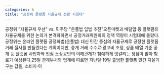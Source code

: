 ```yaml
---
categories: h
title: "공정위 플랫폼 자율규제 전환 시험대"
---
```

공정위 "자율규제 우선" vs. 민주당 "온플법 입법 추진"오픈마켓과 배달앱 등 플랫폼의 자율규제를 위한 논의가 본격화하면서 공정거래위원회의 정책 역량이 시험대에 올랐다.공정위는 온라인 플랫폼 공정화법(온플법) 대신 민간 중심의 자율규제로 공정한 플랫폼 거래 질서를 만들겠다는 계획이지만, 중개 거래 수수료·광고비 조정, 상품 배열 기준 공개 등 플랫폼 사업자와 입점 소상공인의 이해관계가 첨예하게 엇갈리는 쟁점이 많아 험로가 예상된다.25일 관계부처와 업계에 따르면 지난달 19일 출범한 플랫폼 민간 자율기구는 갑을, 소비자·이